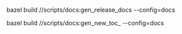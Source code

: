 bazel build //scripts/docs:gen_release_docs --config=docs

bazel build //scripts/docs:gen_new_toc_ --config=docs